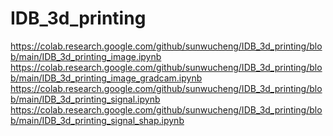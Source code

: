 # IDB_3d_printing

https://colab.research.google.com/github/sunwucheng/IDB_3d_printing/blob/main/IDB_3d_printing_image.ipynb
https://colab.research.google.com/github/sunwucheng/IDB_3d_printing/blob/main/IDB_3d_printing_image_gradcam.ipynb
https://colab.research.google.com/github/sunwucheng/IDB_3d_printing/blob/main/IDB_3d_printing_signal.ipynb
https://colab.research.google.com/github/sunwucheng/IDB_3d_printing/blob/main/IDB_3d_printing_signal_shap.ipynb